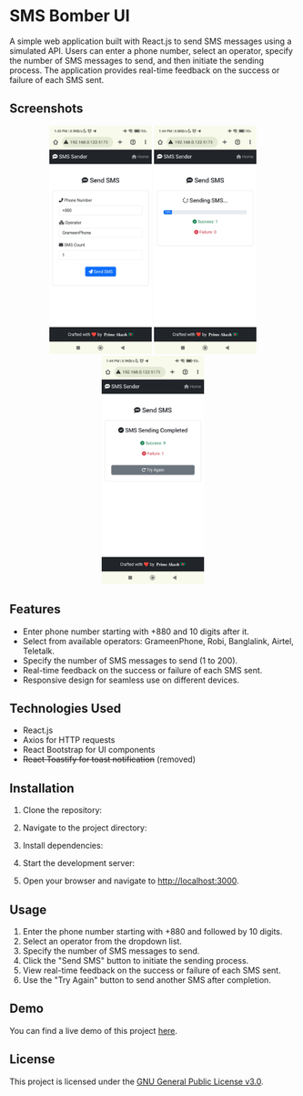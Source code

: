 # SMS Bomber UI

A simple web application built with React.js to send SMS messages using a simulated API. Users can enter a phone number, select an operator, specify the number of SMS messages to send, and then initiate the sending process. The application provides real-time feedback on the success or failure of each SMS sent.

## Screenshots

<div align="center">
  <img src="https://github.com/botsgalaxy/sms-bomber-ui/blob/main/assets/screenshot1.jpg" alt="Screenshot 1"  height="400"px>
  <img src="https://github.com/botsgalaxy/sms-bomber-ui/blob/main/assets/screenshot2.jpg" alt="Screenshot 2"  height="400"px>
  <img src="https://github.com/botsgalaxy/sms-bomber-ui/blob/main/assets/screenshot3.jpg" alt="Screenshot 3"  height="400"px>
</div>

## Features

- Enter phone number starting with +880 and 10 digits after it.
- Select from available operators: GrameenPhone, Robi, Banglalink, Airtel, Teletalk.
- Specify the number of SMS messages to send (1 to 200).
- Real-time feedback on the success or failure of each SMS sent.
- Responsive design for seamless use on different devices.

## Technologies Used

- React.js
- Axios for HTTP requests
- React Bootstrap for UI components
- ~~React Toastify for toast notification~~  (removed)

## Installation

1. Clone the repository:
2. Navigate to the project directory:
3. Install dependencies:
4. Start the development server:

5. Open your browser and navigate to [http://localhost:3000](http://localhost:3000).

## Usage

1. Enter the phone number starting with +880 and followed by 10 digits.
2. Select an operator from the dropdown list.
3. Specify the number of SMS messages to send.
4. Click the "Send SMS" button to initiate the sending process.
5. View real-time feedback on the success or failure of each SMS sent.
6. Use the "Try Again" button to send another SMS after completion.

## Demo

You can find a live demo of this project [here](https://sender.botsgalaxy.com).

## License

This project is licensed under the [GNU General Public License v3.0](LICENSE).
